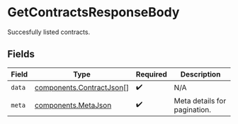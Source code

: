 # GetContractsResponseBody

Succesfully listed contracts.


## Fields

| Field                                                                | Type                                                                 | Required                                                             | Description                                                          |
| -------------------------------------------------------------------- | -------------------------------------------------------------------- | -------------------------------------------------------------------- | -------------------------------------------------------------------- |
| `data`                                                               | [components.ContractJson](../../models/components/contractjson.md)[] | :heavy_check_mark:                                                   | N/A                                                                  |
| `meta`                                                               | [components.MetaJson](../../models/components/metajson.md)           | :heavy_check_mark:                                                   | Meta details for pagination.                                         |